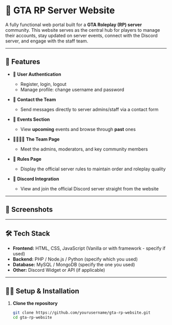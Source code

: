# 🌆 GTA RP Server Website

A fully functional web portal built for a **GTA Roleplay (RP) server** community. This website serves as the central hub for players to manage their accounts, stay updated on server events, connect with the Discord server, and engage with the staff team.

---

## 🚀 Features

- 📝 **User Authentication**
  - Register, login, logout
  - Manage profile: change username and password

- 💬 **Contact the Team**
  - Send messages directly to server admins/staff via a contact form

- 📢 **Events Section**
  - View **upcoming** events and browse through **past** ones

- 👨‍👩‍👧‍👦 **The Team Page**
  - Meet the admins, moderators, and key community members

- 📜 **Rules Page**
  - Display the official server rules to maintain order and roleplay quality

- 🔗 **Discord Integration**
  - View and join the official Discord server straight from the website

---

## 📸 Screenshots

<!-- Optional: Add images if you want -->
<!-- ![Homepage](screenshots/home.png) -->
<!-- ![Events](screenshots/events.png) -->

---

## 🛠️ Tech Stack

- **Frontend:** HTML, CSS, JavaScript (Vanilla or with framework - specify if used)
- **Backend:** PHP / Node.js / Python (specify which you used)
- **Database:** MySQL / MongoDB (specify the one you used)
- **Other:** Discord Widget or API (if applicable)

---

## 🧑‍💻 Setup & Installation

1. **Clone the repository**

   ```bash
   git clone https://github.com/yourusername/gta-rp-website.git
   cd gta-rp-website
